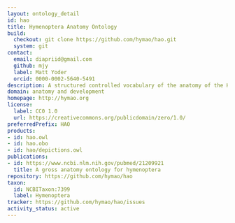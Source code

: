 ```yaml
---
layout: ontology_detail
id: hao
title: Hymenoptera Anatomy Ontology
build:
  checkout: git clone https://github.com/hymao/hao.git
  system: git
contact:
  email: diapriid@gmail.com
  github: mjy
  label: Matt Yoder
  orcid: 0000-0002-5640-5491
description: A structured controlled vocabulary of the anatomy of the Hymenoptera (bees, wasps, and ants)
domain: anatomy and development
homepage: http://hymao.org
license:
  label: CC0 1.0
  url: https://creativecommons.org/publicdomain/zero/1.0/
preferredPrefix: HAO
products:
- id: hao.owl
- id: hao.obo
- id: hao/depictions.owl
publications:
- id: https://www.ncbi.nlm.nih.gov/pubmed/21209921
  title: A gross anatomy ontology for hymenoptera
repository: https://github.com/hymao/hao
taxon:
  id: NCBITaxon:7399
  label: Hymenoptera
tracker: https://github.com/hymao/hao/issues
activity_status: active
---
```

